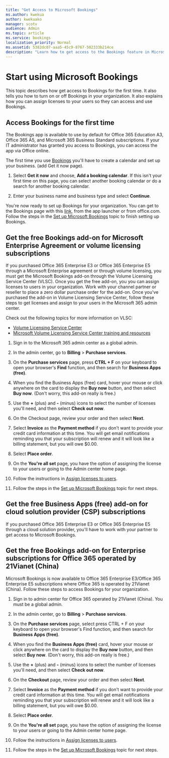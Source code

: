 ```yaml
---
title: "Get Access to Microsoft Bookings"
ms.author: kwekua
author: kwekuako
manager: scotv
audience: Admin
ms.topic: article
ms.service: bookings
localization_priority: Normal
ms.assetid: 5382dc07-aaa5-45c9-8767-502333b214ce
description: "Learn how to get access to the Bookings feature in Microsoft 365."
---
```


# Start using Microsoft Bookings

This topic describes how get access to Bookings for the first time. It also tells you how to turn on or off Bookings in your organization. It also explains how you can assign licenses to your users so they can access and use Bookings.

## Access Bookings for the first time

The Bookings app is available to use by default for Office 365 Education A3, Office 365 A5, and Microsoft 365 Business Standard subscriptions. If your IT administrator has granted you access to Bookings, you can access the app via Office online.

The first time you use [Bookings](https://outlook.office.com/bookings/onboarding) you'll have to create a calendar and set up your business. (add Get it now page).

1. Select **Get it now** and choose, **Add a booking calendar**. If this isn't your first time on this page, you can select another booking calendar or do a search for another booking calendar.

2. Enter your business name and business type and select **Continue**.

You're now ready to set up Bookings for your organization. You can get to the Bookings page with this [link](https://outlook.office.com/bookings/onboarding), from the app launcher or from office.com. Follow the steps in the [Set up Microsoft Bookings](set-up.md) topic to finish setting up Bookings.

## Get the free Bookings add-on for Microsoft Enterprise Agreement or volume licensing subscriptions

If you purchased Office 365 Enterprise E3 or Office 365 Enterprise E5 through a Microsoft Enterprise agreement or through volume licensing, you must get the Microsoft Bookings add-on through the Volume Licensing Service Center (VLSC). Once you get the free add-on, you you can assign licenses to users in your organization. Work with your channel partner or reseller to place a zero dollar purchase order for the add-on. Once you've purchased the add-on in Volume Licensing Service Center, follow these steps to get licenses and assign to your users in the Microsoft 365 admin center.

Check out the following topics for more information on VLSC:

- [Volume Licensing Service Center](https://www.microsoft.com/Licensing/servicecenter/default.aspx)
- [Microsoft Volume Licensing Service Center training and resources](https://www.microsoft.com/licensing/existing-customer/vlsc-training-and-resources)

1. Sign in to the Microsoft 365 admin center as a global admin.

1. In the admin center, go to **Billing** \> **Purchase services**.

1. On the **Purchase services** page, press **CTRL + F** on your keyboard to open your browser's **Find** function, and then search for **Business Apps (free)**.

1. When you find the Business Apps (free) card, hover your mouse or click anywhere on the card to display the **Buy now** button, and then select **Buy now**. (Don't worry, this add-on really is free.)

1. Use the **+** (plus) and **-** (minus) icons to select the number of licenses you'll need, and then select **Check out now**.

1. On the Checkout page, review your order and then select **Next**.

1. Select **Invoice** as the **Payment method** if you don't want to provide your credit card information at this time. You will get email notifications reminding you that your subscription will renew and it will look like a billing statement, but you will owe $0.00.

1. Select **Place order**.

1. On the **You're all set** page, you have the option of assigning the license to your users or going to the Admin center home page.

1. Follow the instructions in [Assign licenses to users](https://docs.microsoft.com/microsoft-365/admin/manage/assign-licenses-to-users).

1. Follow the steps in the [Set up Microsoft Bookings](set-up.md) topic for next steps.

## Get the free Business Apps (free) add-on for cloud solution provider (CSP) subscriptions

If you purchased Office 365 Enterprise E3 or Office 365 Enterprise E5 through a cloud solution provider, you'll have to work with your partner to get access to Microsoft Bookings.

## Get the free Bookings add-on for Enterprise subscriptions for Office 365 operated by 21Vianet (China)

Microsoft Bookings is now available to Office 365 Enterprise E3/Office 365 Enterprise E5 subscriptions where Office 365 is operated by 21Vianet (China). Follow these steps to access Bookings for your organization.

1. Sign in to admin center for Office 365 operated by 21Vianet (China). You must be a global admin.

1. In the admin center, go to **Billing** \> **Purchase services**.

1. On the **Purchase services** page, select press CTRL + F on your keyboard to open your browser's Find function, and then search for **Business Apps (free)**.

1. When you find the **Business Apps (free)** card, hover your mouse or click anywhere on the card to display the **Buy now** button, and then select **Buy now**. (Don't worry, this add-on really is free.)

1. Use the **+** (plus) and **-** (minus) icons to select the number of licenses you'll need, and then select **Check out now**.

1. On the **Checkout** page, review your order and then select **Next**.

1. Select **Invoice** as the **Payment method** if you don't want to provide your credit card information at this time. You will get email notifications reminding you that your subscription will renew and it will look like a billing statement, but you will owe $0.00.

1. Select **Place order**.

1. On the **You're all set** page, you have the option of assigning the license to your users or going to the Admin center home page.

1. Follow the instructions in [Assign licenses to users](https://docs.microsoft.com/microsoft-365/admin/manage/assign-licenses-to-users).

1. Follow the steps in the [Set up Microsoft Bookings](set-up.md) topic for next steps.
